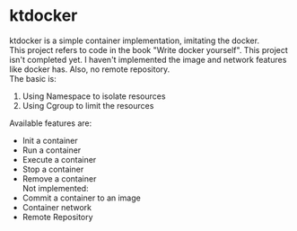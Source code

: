 # ktdocker
ktdocker is a simple container implementation, imitating the docker.  
This project refers to code in the book "Write docker yourself".
This project isn't completed yet. I haven't implemented the image and network features like docker has. Also, no remote repository.  
The basic is: 
1. Using Namespace to isolate resources
2. Using Cgroup to limit the resources
  
Available features are:  
- Init a container  
- Run a container  
- Execute a container  
- Stop a container  
- Remove a container  
Not implemented:  
- Commit a container to an image  
- Container network  
- Remote Repository  

